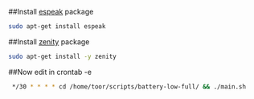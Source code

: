 ##Install [espeak](https://www.vultr.com/docs/install-espeak-on-ubuntu-18-04) package 
```sh
sudo apt-get install espeak
```
##Install [zenity](https://zoomadmin.com/HowToInstall/UbuntuPackage/zenity) package 
```sh
sudo apt-get install -y zenity
```

##Now edit in crontab -e
```sh
 */30 * * * * cd /home/toor/scripts/battery-low-full/ && ./main.sh 
```